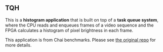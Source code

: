## TQH

This is a <b>histogram application</b> that is built on top of a <b>task queue system</b>, where the CPU reads and enqueues frames of a video sequence and the FPGA calculates a histogram of pixel brightness in each frame.

This application is from Chai benchmarks. Please see [the original repo](https://github.com/chai-benchmarks/chai "Title") for more details.

